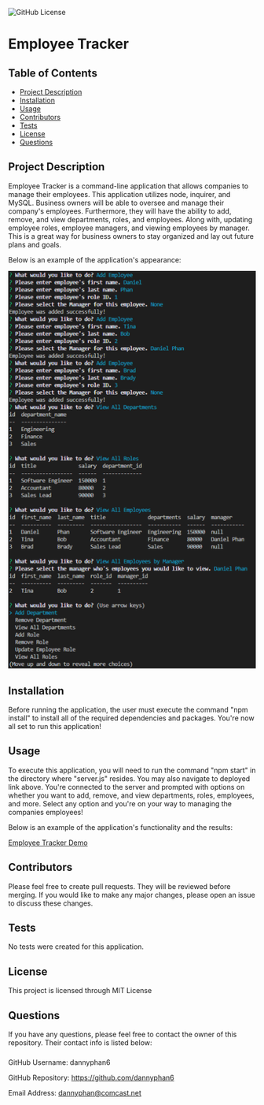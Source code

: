 ![GitHub License](https://img.shields.io/badge/License-MIT%20License-blue.svg)
# Employee Tracker
## Table of Contents 
* [Project Description](#description)
* [Installation](#installation)
* [Usage](#usage)
* [Contributors](#contributors)
* [Tests](#tests)
* [License](#license)
* [Questions](#questions)

## Project Description
Employee Tracker is a command-line application that allows companies to manage their employees. This application utilizes node, inquirer, and MySQL. Business owners will be able to oversee and manage their company's employees. Furthermore, they will have the ability to add, remove, and view departments, roles, and employees. Along with, updating employee roles, employee managers, and viewing employees by manager. This is a great way for business owners to stay organized and lay out future plans and goals. 

Below is an example of the application's appearance:

![Employee-Tracker](./assets/images/Capture.PNG)

## Installation
Before running the application, the user must execute the command "npm install" to install all of the required dependencies and packages. You're now all set to run this application!

## Usage
To execute this application, you will need to run the command "npm start" in the directory where "server.js" resides. You may also navigate to deployed link above. You're connected to the server and prompted with options on whether you want to add, remove, and view departments, roles, employees, and more. Select any option and you're on your way to managing the companies employees! 

Below is an example of the application's functionality and the results:

[Employee Tracker Demo](https://drive.google.com/file/d/1EYv5HvcZjaitNOJQ2ZTx69tZrqDYrpB7/view)

## Contributors
Please feel free to create pull requests. They will be reviewed before merging. If you would like to make any major changes, please open an issue to discuss these changes.

## Tests
No tests were created for this application.

## License
This project is licensed through MIT License 

## Questions
If you have any questions, please feel free to contact the owner of this repository. Their contact info is listed below:

### 
GitHub Username: dannyphan6 

GitHub Repository: https://github.com/dannyphan6 

Email Address: dannyphan@comcast.net